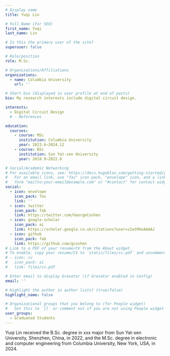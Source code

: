 ```yaml
---
# Display name
title: Yuqi Lin

# Full Name (for SEO)
first_name: Yuqi
last_name: Lin

# Is this the primary user of the site?
superuser: false

# Role/position
role: M.Sc.

# Organizations/Affiliations
organizations:
  - name: Columbia University
    url: ''

# Short bio (displayed in user profile at end of posts)
bio: My research interests include digital circuit design.

interests:
  - Digital Circuit Design
  # - References

education:
  courses:
    - course: MSc
      institution: Columbia University
      year: 2023.6~2024.12
    - course: BSc
      institution: Sun Yat-sen University
      year: 2018.9~2022.6

# Social/Academic Networking
# For available icons, see: https://docs.hugoblox.com/getting-started/page-builder/#icons
#   For an email link, use "fas" icon pack, "envelope" icon, and a link in the
#   form "mailto:your-email@example.com" or "#contact" for contact widget.
social:
  - icon: envelope
    icon_pack: fas
    link: ''
  - icon: twitter
    icon_pack: fab
    link: https://twitter.com/GeorgeCushen
  - icon: google-scholar
    icon_pack: ai
    link: https://scholar.google.co.uk/citations?user=sIwtMXoAAAAJ
  - icon: github
    icon_pack: fab
    link: https://github.com/gcushen
# Link to a PDF of your resume/CV from the About widget.
# To enable, copy your resume/CV to `static/files/cv.pdf` and uncomment the lines below.
# - icon: cv
#   icon_pack: ai
#   link: files/cv.pdf

# Enter email to display Gravatar (if Gravatar enabled in Config)
email: ''

# Highlight the author in author lists? (true/false)
highlight_name: false

# Organizational groups that you belong to (for People widget)
#   Set this to `[]` or comment out if you are not using People widget.
user_groups:
  - Graduated Students
---
```


Yuqi Lin received the B.Sc. degree in xxx major from Sun Yat-sen University, Shenzhen, China, in 2022, and the M.Sc. degree in electronic and computer engineering from Columbia University, New York, USA, in 2024.
